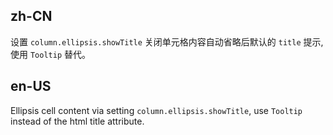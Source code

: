 ## zh-CN

设置 `column.ellipsis.showTitle` 关闭单元格内容自动省略后默认的 `title` 提示, 使用 `Tooltip` 替代。

## en-US

Ellipsis cell content via setting `column.ellipsis.showTitle`, use `Tooltip` instead of the html title attribute.
